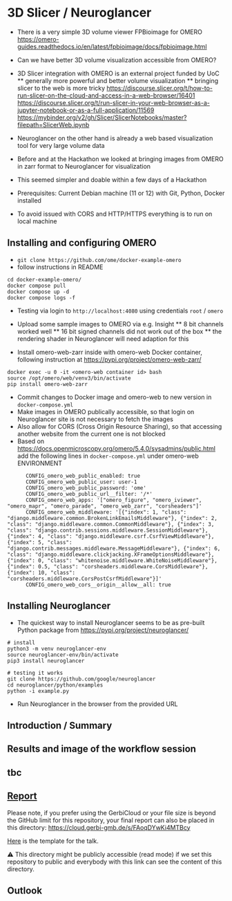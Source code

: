 # 3D Slicer / Neuroglancer

* There is a very simple 3D volume viewer FPBioimage for OMERO https://omero-guides.readthedocs.io/en/latest/fpbioimage/docs/fpbioimage.html
* Can we have better 3D volume visualization accessible from OMERO?

* 3D Slicer integration with OMERO is an external project funded by UoC
** generally more powerful and better volume visualization
** bringing slicer to the web is more tricky
https://discourse.slicer.org/t/how-to-run-slicer-on-the-cloud-and-access-in-a-web-browser/16401
https://discourse.slicer.org/t/run-slicer-in-your-web-browser-as-a-jupyter-notebook-or-as-a-full-application/11569
https://mybinder.org/v2/gh/Slicer/SlicerNotebooks/master?filepath=SlicerWeb.ipynb

* Neuroglancer on the other hand is already a web based visualization tool for very large volume data
* Before and at the Hackathon we looked at bringing images from OMERO in zarr format to Neuroglancer for visualization
* This seemed simpler and doable within a few days of a Hackathon

* Prerequisites: Current Debian machine (11 or 12) with Git, Python, Docker installed
* To avoid issued with CORS and HTTP/HTTPS everything is to run on local machine

## Installing and configuring OMERO

* `git clone https://github.com/ome/docker-example-omero`
* follow instructions in README

```
cd docker-example-omero/
docker compose pull
docker compose up -d
docker compose logs -f
```

* Testing via login to `http://localhost:4080` using credentials `root` / `omero`

* Upload some sample images to OMERO via e.g. Insight
** 8 bit channels worked well
** 16 bit signed channels did not work out of the box
** the rendering shader in Neuroglancer will need adaption for this
* Install omero-web-zarr inside with omero-web Docker container, following instruction at https://pypi.org/project/omero-web-zarr/

```
docker exec -u 0 -it <omero-web container id> bash
source /opt/omero/web/venv3/bin/activate
pip install omero-web-zarr
```

* Commit changes to Docker image and omero-web to new version in `docker-compose.yml`
* Make images in OMERO publically accessible, so that login on Neuroglancer site is not necessary to fetch the images
* Also allow for CORS (Cross Origin Resource Sharing), so that accessing another website from the current one is not blocked
* Based on https://docs.openmicroscopy.org/omero/5.4.0/sysadmins/public.html add the following lines in `docker-compose.yml` under omero-web ENVIRONMENT

```
      CONFIG_omero_web_public_enabled: true
      CONFIG_omero_web_public_user: user-1
      CONFIG_omero_web_public_password: 'ome'
      CONFIG_omero_web_public_url__filter: '/*'
      CONFIG_omero_web_apps: '["omero_figure", "omero_iviewer", "omero_mapr", "omero_parade", "omero_web_zarr", "corsheaders"]'
      CONFIG_omero_web_middleware: '[{"index": 1, "class": "django.middleware.common.BrokenLinkEmailsMiddleware"}, {"index": 2, "class": "django.middleware.common.CommonMiddleware"}, {"index": 3, "class": "django.contrib.sessions.middleware.SessionMiddleware"}, {"index": 4, "class": "django.middleware.csrf.CsrfViewMiddleware"}, {"index": 5, "class": "django.contrib.messages.middleware.MessageMiddleware"}, {"index": 6, "class": "django.middleware.clickjacking.XFrameOptionsMiddleware"}, {"index": 0, "class": "whitenoise.middleware.WhiteNoiseMiddleware"}, {"index": 0.5, "class": "corsheaders.middleware.CorsMiddleware"}, {"index": 10, "class": "corsheaders.middleware.CorsPostCsrfMiddleware"}]'
      CONFIG_omero_web_cors__origin__allow__all: true
```

## Installing Neuroglancer

* The quickest way to install Neuroglancer seems to be as pre-built Python package from https://pypi.org/project/neuroglancer/

```
# install
python3 -m venv neuroglancer-env
source neuroglancer-env/bin/activate
pip3 install neuroglancer

# testing it works
git clone https://github.com/google/neuroglancer
cd neuroglancer/python/examples
python -i example.py
```

* Run Neuroglancer in the browser from the provided URL


## Introduction / Summary

## Results and image of the workflow session

## tbc

## [Report](./Report/)
Please note, if you prefer using the GerbiCloud or your file size is beyond the GitHub limit for this repository, your final report can also be placed in this directory: https://cloud.gerbi-gmb.de/s/FAoqDYwKi4MTBcy

[Here](https://docs.google.com/presentation/d/1IdXq3YQe4353zJJnBvxBr7GwvG0_j1lj9sEx0Cbs7Rs/edit?usp=sharing) is the template for the talk.

:warning: This directory might be publicly accessible (read mode) if we set this repository to public and everybody with this link can see the content of this directory.

## Outlook
